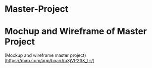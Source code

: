 # Master-Project
# Mochup and Wireframe of Master Project
(Mockup and wireframe master project)[https://miro.com/app/board/uXjVP2flX_I=/]
